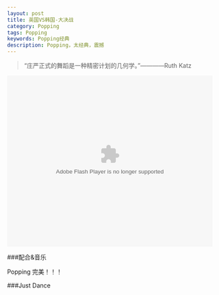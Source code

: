 ```yaml
---
layout: post
title: 英国VS韩国-大决战
category: Popping
tags: Popping
keywords: Popping经典 
description: Popping，太经典，震撼
---
```


> “庄严正式的舞蹈是一种精密计划的几何学。”————Ruth Katz

<embed src="http://player.youku.com/player.php/sid/XNTU5NTE1MjUy/v.swf" allowFullScreen="true" quality="high" width="480" height="400" align="middle" allowScriptAccess="always" type="application/x-shockwave-flash"></embed>

###配合&音乐

Popping 完美！！！

###Just Dance
